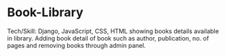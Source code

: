 # Book-Library
Tech/Skill: Django, JavaScript, CSS, HTML
showing books details available in library. Adding book detail of book such as author, publication, no. of pages and removing books through admin panel. 

